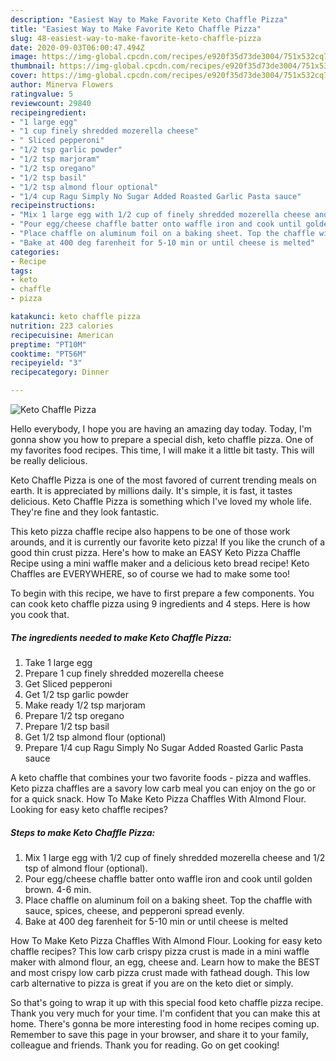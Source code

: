 ```yaml
---
description: "Easiest Way to Make Favorite Keto Chaffle Pizza"
title: "Easiest Way to Make Favorite Keto Chaffle Pizza"
slug: 48-easiest-way-to-make-favorite-keto-chaffle-pizza
date: 2020-09-03T06:00:47.494Z
image: https://img-global.cpcdn.com/recipes/e920f35d73de3004/751x532cq70/keto-chaffle-pizza-recipe-main-photo.jpg
thumbnail: https://img-global.cpcdn.com/recipes/e920f35d73de3004/751x532cq70/keto-chaffle-pizza-recipe-main-photo.jpg
cover: https://img-global.cpcdn.com/recipes/e920f35d73de3004/751x532cq70/keto-chaffle-pizza-recipe-main-photo.jpg
author: Minerva Flowers
ratingvalue: 5
reviewcount: 29840
recipeingredient:
- "1 large egg"
- "1 cup finely shredded mozerella cheese"
- " Sliced pepperoni"
- "1/2 tsp garlic powder"
- "1/2 tsp marjoram"
- "1/2 tsp oregano"
- "1/2 tsp basil"
- "1/2 tsp almond flour optional"
- "1/4 cup Ragu Simply No Sugar Added Roasted Garlic Pasta sauce"
recipeinstructions:
- "Mix 1 large egg with 1/2 cup of finely shredded mozerella cheese and 1/2 tsp of almond flour (optional)."
- "Pour egg/cheese chaffle batter onto waffle iron and cook until golden brown. 4-6 min."
- "Place chaffle on aluminum foil on a baking sheet. Top the chaffle with sauce, spices, cheese, and pepperoni spread evenly."
- "Bake at 400 deg farenheit for 5-10 min or until cheese is melted"
categories:
- Recipe
tags:
- keto
- chaffle
- pizza

katakunci: keto chaffle pizza 
nutrition: 223 calories
recipecuisine: American
preptime: "PT10M"
cooktime: "PT56M"
recipeyield: "3"
recipecategory: Dinner

---
```



![Keto Chaffle Pizza](https://img-global.cpcdn.com/recipes/e920f35d73de3004/751x532cq70/keto-chaffle-pizza-recipe-main-photo.jpg)

Hello everybody, I hope you are having an amazing day today. Today, I'm gonna show you how to prepare a special dish, keto chaffle pizza. One of my favorites food recipes. This time, I will make it a little bit tasty. This will be really delicious.

Keto Chaffle Pizza is one of the most favored of current trending meals on earth. It is appreciated by millions daily. It's simple, it is fast, it tastes delicious. Keto Chaffle Pizza is something which I've loved my whole life. They're fine and they look fantastic.

This keto pizza chaffle recipe also happens to be one of those work arounds, and it is currently our favorite keto pizza! If you like the crunch of a good thin crust pizza. Here&#39;s how to make an EASY Keto Pizza Chaffle Recipe using a mini waffle maker and a delicious keto bread recipe! Keto Chaffles are EVERYWHERE, so of course we had to make some too!


To begin with this recipe, we have to first prepare a few components. You can cook keto chaffle pizza using 9 ingredients and 4 steps. Here is how you cook that.

<!--inarticleads1-->

##### The ingredients needed to make Keto Chaffle Pizza:

1. Take 1 large egg
1. Prepare 1 cup finely shredded mozerella cheese
1. Get  Sliced pepperoni
1. Get 1/2 tsp garlic powder
1. Make ready 1/2 tsp marjoram
1. Prepare 1/2 tsp oregano
1. Prepare 1/2 tsp basil
1. Get 1/2 tsp almond flour (optional)
1. Prepare 1/4 cup Ragu Simply No Sugar Added Roasted Garlic Pasta sauce


A keto chaffle that combines your two favorite foods - pizza and waffles. Keto pizza chaffles are a savory low carb meal you can enjoy on the go or for a quick snack. How To Make Keto Pizza Chaffles With Almond Flour. Looking for easy keto chaffle recipes? 

<!--inarticleads2-->

##### Steps to make Keto Chaffle Pizza:

1. Mix 1 large egg with 1/2 cup of finely shredded mozerella cheese and 1/2 tsp of almond flour (optional).
1. Pour egg/cheese chaffle batter onto waffle iron and cook until golden brown. 4-6 min.
1. Place chaffle on aluminum foil on a baking sheet. Top the chaffle with sauce, spices, cheese, and pepperoni spread evenly.
1. Bake at 400 deg farenheit for 5-10 min or until cheese is melted


How To Make Keto Pizza Chaffles With Almond Flour. Looking for easy keto chaffle recipes? This low carb crispy pizza crust is made in a mini waffle maker with almond flour, an egg, cheese and. Learn how to make the BEST and most crispy low carb pizza crust made with fathead dough. This low carb alternative to pizza is great if you are on the keto diet or simply. 

So that's going to wrap it up with this special food keto chaffle pizza recipe. Thank you very much for your time. I'm confident that you can make this at home. There's gonna be more interesting food in home recipes coming up. Remember to save this page in your browser, and share it to your family, colleague and friends. Thank you for reading. Go on get cooking!
